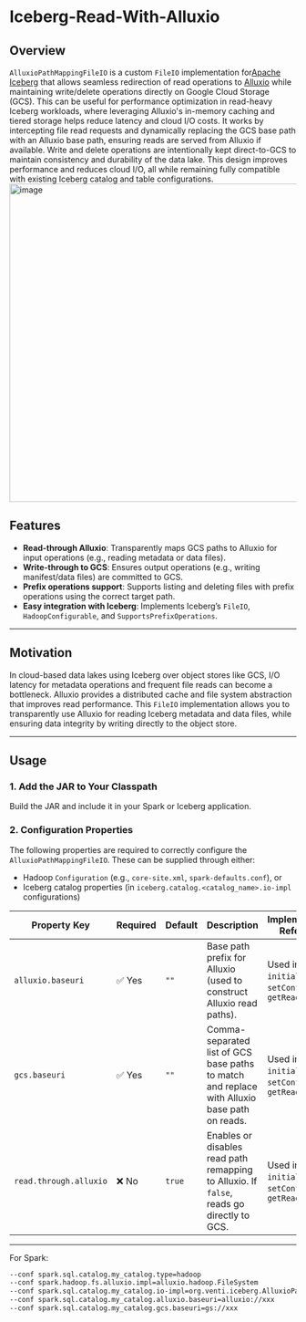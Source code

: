 # Iceberg-Read-With-Alluxio


## Overview
`AlluxioPathMappingFileIO` is a custom `FileIO` implementation for[Apache Iceberg](https://iceberg.apache.org/) that allows seamless redirection of read operations to [Alluxio](https://www.alluxio.io/) while maintaining write/delete operations directly on Google Cloud Storage (GCS). This can be useful for performance optimization in read-heavy Iceberg workloads, where leveraging Alluxio's in-memory caching and tiered storage helps reduce latency and cloud I/O costs.
It works by intercepting file read requests and dynamically replacing the GCS base path with an Alluxio base path, ensuring reads are served from Alluxio if available. Write and delete operations are intentionally kept direct-to-GCS to maintain consistency and durability of the data lake. This design improves performance and reduces cloud I/O, all while remaining fully compatible with existing Iceberg catalog and table configurations.
<img width="649" height="558" alt="image" src="https://github.com/user-attachments/assets/4de42061-c49a-4e03-b015-c214e90e71d9" />


## Features

- **Read-through Alluxio**: Transparently maps GCS paths to Alluxio for input operations (e.g., reading metadata or data files).
- **Write-through to GCS**: Ensures output operations (e.g., writing manifest/data files) are committed to GCS.
- **Prefix operations support**: Supports listing and deleting files with prefix operations using the correct target path.
- **Easy integration with Iceberg**: Implements Iceberg’s `FileIO`, `HadoopConfigurable`, and `SupportsPrefixOperations`.

---

## Motivation

In cloud-based data lakes using Iceberg over object stores like GCS, I/O latency for metadata operations and frequent file reads can become a bottleneck. Alluxio provides a distributed cache and file system abstraction that improves read performance. This `FileIO` implementation allows you to transparently use Alluxio for reading Iceberg metadata and data files, while ensuring data integrity by writing directly to the object store.

---

## Usage

### 1. Add the JAR to Your Classpath

Build the JAR and include it in your Spark or Iceberg application.

### 2. Configuration Properties

The following properties are required to correctly configure the `AlluxioPathMappingFileIO`. These can be supplied through either:

- Hadoop `Configuration` (e.g., `core-site.xml`, `spark-defaults.conf`), or
- Iceberg catalog properties (in `iceberg.catalog.<catalog_name>.io-impl` configurations)

| Property Key            | Required | Default | Description                                                                                     | Implementation Reference                                  |
|------------------------|----------|---------|-------------------------------------------------------------------------------------------------|-----------------------------------------------------------|
| `alluxio.baseuri`      | ✅ Yes   | `""`    | Base path prefix for Alluxio (used to construct Alluxio read paths).                            | Used in: `initialize()`, `setConf()`, `getReadPath()`     |
| `gcs.baseuri`          | ✅ Yes   | `""`    | Comma-separated list of GCS base paths to match and replace with Alluxio base path on reads.    | Used in: `initialize()`, `setConf()`, `getReadPath()`     |
| `read.through.alluxio` | ❌ No    | `true`  | Enables or disables read path remapping to Alluxio. If `false`, reads go directly to GCS.       | Used in: `initialize()`, `setConf()`, `getReadPath()`     |

---

For Spark:
```bash
--conf spark.sql.catalog.my_catalog.type=hadoop
--conf spark.hadoop.fs.alluxio.impl=alluxio.hadoop.FileSystem
--conf spark.sql.catalog.my_catalog.io-impl=org.venti.iceberg.AlluxioPathMappingFileIO
--conf spark.sql.catalog.my_catalog.alluxio.baseuri=alluxio://xxx
--conf spark.sql.catalog.my_catalog.gcs.baseuri=gs://xxx

